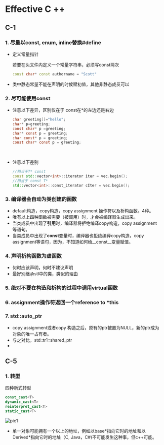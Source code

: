 # 		Effective C ++

## C-1

### 1. 尽量以const, enum, inline替换#define

- 定义常量指针

  若要在头文件内定义一个常量字符串，必须写const两次

  ```c++
  const char* const authorname = "Scott"
  ```

- 类中静态常量不能在声明的时候赋初值，其他非静态成员可以

### 2. 尽可能使用const

- 注意以下差异，区别仅在于 const在*的左边还是右边

  ```c
  char greeting[]="hello";
  char* p=greeting;
  const char* p =greeting;
  char* const p = greeting;
  char const* p = greeting;
  const char* const p = greeting;
  ```

  ​


- 注意以下差别

  ```c++
  //相当于T* const
  const std::vector<int>::iterator iter = vec.begin();
  //相当于 const T*
  std::vector<int>::const_iterator cIter = vec.begin();
  ```


### 3. 编译器会自动为类创建的函数 

- default构造，copy构造，copy assignment 操作符以及析构函数。4种。
- 唯有以上四种函数被需要（被调用）时，才会被编译器生成出来。
- 当类成员中出现了**引用**时，编译器将拒绝编译copy构造，copy assignment等语句。
- 当类成员中出现了**const**变量时，编译器也拒绝编译copy构造，copy assignment等语句，因为，不知道如何给__const__变量赋值。


### 4.  声明析构函数为虚函数

- 何时应该声明，何时不建议声明
- 最好别继承stl中的类，类似的理由

### 5. 绝对不要在构造和析构的过程中调用virtual函数 

### 6. assignment操作符返回一个reference to *this

### 7. std::auto_ptr

- copy assignment或者copy 构造之后，原有的ptr被置为NULL，新的ptr成为对象的唯一占有者。
- 与之对比，std::tr1::shared_ptr
- ​

## C-5

### 1. 转型

四种新式转型

```c++
const_cast<T>
dynamic_cast<T>
reinterpret_cast<T>
static_cast<T>
```

![pic1](D:\Documents\GitHub\DataStructure\note\bookNote\pic1.png)

- 单一对象可能拥有一个以上的地址，例如以base\*指向它时的地址和以Derived\*指向它时的地址（C, Java，C#)不可能发生这种事，但c++可能。